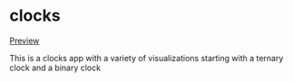 # clocks
[Preview](https://raw.githubusercontent.com/interstellarYachtClub/clocks/main/Screen%20Shot%202022-08-04%20at%208.33.04%20PM.png)


This is a clocks app with a variety of visualizations starting with a ternary clock and a binary clock
